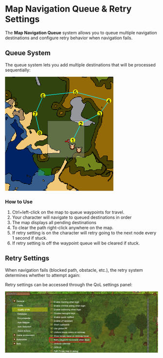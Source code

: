 # Map Navigation Queue & Retry Settings

The **Map Navigation Queue** system allows you to queue multiple navigation destinations and configure retry behavior when navigation fails.

## Queue System

The queue system lets you add multiple destinations that will be processed sequentially:

![Navigation Queue](../images/features/nodes.png)

### How to Use

1. Ctrl+left-click on the map to queue waypoints for travel.
2. Your character will navigate to queued destinations in order
3. The map displays all pending destinations
4. To clear the path right-click anywhere on the map.
5. If retry setting is on the character will retry going to the next node every 1 second if stuck.
6. If retry setting is off the waypoint queue will be cleared if stuck.

## Retry Settings

When navigation fails (blocked path, obstacle, etc.), the retry system determines whether to attempt again:

Retry settings can be accessed through the QoL settings panel:

![Navigation Settings Button](../images/features/retry-setting.png)
